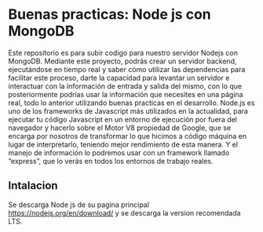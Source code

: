 # Buenas practicas: Node js con MongoDB

Este repositorio es para subir codigo para nuestro servidor Nodejs con MongoDB.
Mediante este proyecto, podrás crear un servidor backend, ejecutándose en tiempo real y saber cómo utilizar las dependencias para facilitar este proceso, darte la capacidad para levantar un servidor e interactuar con la información de entrada y salida del mismo, con lo que posteriormente podrías usar la información que necesites en una página real, todo lo anterior utilizando buenas practicas en el desarrollo.
Node.js es uno de los frameworks de Javascript más utilizados en la actualidad, para ejecutar tu código Javascript en un entorno de ejecución por fuera del navegador y hacerlo sobre el Motor V8 propiedad de Google, que se encarga por nosotros de transformar lo que hicimos a código máquina en lugar de interpretarlo, teniendo mejor rendimiento de esta manera. Y el manejo de información lo podremos usar con un framework llamado “express”, que lo verás en todos los entornos de trabajo reales.

## Intalacion

Se descarga Node js de su pagina principal https://nodejs.org/en/download/ y se descarga la version recomendada LTS.
